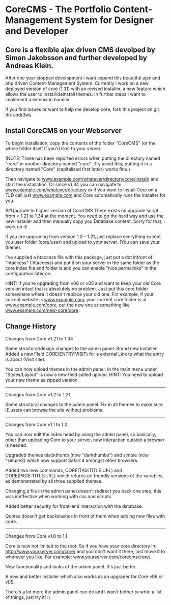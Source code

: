 # CoreCMS - The Portfolio Content-Management System for Designer and Developer

## Core is a flexible ajax driven CMS devolped by Simon Jakobsson and further developed by Andreas Klein. 
After one year stopped development i want expand this beautiful ajax and php driven Content-Management System. 
Currently i work on a new deployed version of core (1.31) with an revised installer, a new feature which allows 
the user to install/deinstall themes. In further steps i want to implement a extension handler. 

If you find issues or want to help me develop core, fork this project on git.
thx andr3ws 


## Install CoreCMS on your Webserver
To begin installation, copy the contents of the folder "CoreCMS" (or the whole folder itself if you'd like) to your server.

(NOTE: There has been reported errors when putting the directory named "core" in another directory named "core". 
Try avoid this; putting it in a directory named "Core" (capitalized first letter) works fine.)

Then navigate to www.example.com/whatever/directory/core/install/ and start the installation. 
Or since v1.34 you can navigate to www.example.com/whatever/directory or if you want to install Core on a TLD 
call just www.example.com and Core automatically runs the Installer for you.


##Upgrade to higher version of CoreCMS
There exists no upgrade script from < 1.21 to 1.34 at the moment. You need to go the hard way and use the new 
Installer and then manually copy you Database content. Sorry for that, i work on it!

If you are upgrading from version 1.0 - 1.21, just replace everything except you user folder (core/user) and 
upload to your server. (You can save your theme).

I've supplied a htaccess file with this package, just put a dot infront of "htaccess" (.htaccess) and put it 
on your server in the same folder as the core index file and folder is and you can enable "nice permalinks" 
in the configuration later on.

HINT: If you're upgrading from v06 or v05 and want to keep your old Core version intact that is absolutely 
no problem. 
Just put this core folder somewhere where it doesn't replace your old one. For example, if your current website 
is www.example.com, your current core folder is at www.example.com/core, put the new one at something like 
www.example.com/new-core/core.

## Change History

Changes from Core v1.21 to 1.34

Some structural/design changes to the admin panel.
Brand new Installer.
Added a new Field CORE(ENTRY:VISIT) for a external Link to what the entry is about (Visit site).

You can now upload themes in the admin panel. In the main menu under "Styles/Layout" is now a new field called upload. 
HINT: You need to upload your new theme as zipped version.

__________________________________________

Changes from Core v1.2 to 1.21

Some structural changes to the admin panel.
Fix in all themes to make sure IE users can browse the site without problems.

__________________________________________

Changes from Core v1.1 to 1.2

You can now edit the index head by using the admin panel, so basically, other than uploading Core to your server, now interaction outside a browser is needed.

Upgraded themes blackthumb (now "darkthumbs") and simple (now "simple2) which now support Safari 4 amongst other browsers.

Added two new commands, CORE(TAG:TITLE:URL) and CORE(PAGE:TITLE:URL) which returns url friendly versions of the variables, as demonstrated by all three supplied themes.

Changing a file in the admin panel doesn't redirect you back one step, this was ineffective when working with css and scripts.

Added better security for front-end interaction with the database.

Quotes doesn't get backslashes in front of them when adding new files with code.

--------------------------------

Changes from Core v1.0 to 1.1

Core is now not limited to the root. So if you have your core directory in: http://www.yourserver.com/core/ and you don't want it there, just move it to wherever you like. For example: www.yourserver.com/corecms/core/.

New functionality and looks of the admin panel. It's just better.

A new and better installer which also works as an upgrader for Core v06 or v05.

There's a lot more the admin panel can do and I won't bother to write a list of things, just try it! :)
